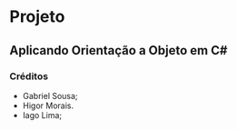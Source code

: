 # Projeto 
## Aplicando Orientação a Objeto em C#

### Créditos
- Gabriel Sousa;
- Higor Morais.
- Iago Lima;

